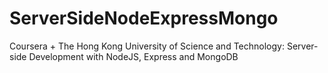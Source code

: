 # ServerSideNodeExpressMongo
Coursera + The Hong Kong University of Science and Technology: Server-side Development with NodeJS, Express and MongoDB
